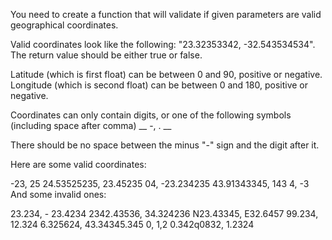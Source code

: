 You need to create a function that will validate if given parameters are valid geographical coordinates.

Valid coordinates look like the following: "23.32353342, -32.543534534". The return value should be either true or false.

Latitude (which is first float) can be between 0 and 90, positive or negative. Longitude (which is second float) can be between 0 and 180, positive or negative.

Coordinates can only contain digits, or one of the following symbols (including space after comma) __ -, . __

There should be no space between the minus "-" sign and the digit after it.

Here are some valid coordinates:

-23, 25
24.53525235, 23.45235
04, -23.234235
43.91343345, 143
4, -3
And some invalid ones:

23.234, - 23.4234
2342.43536, 34.324236
N23.43345, E32.6457
99.234, 12.324
6.325624, 43.34345.345
0, 1,2
0.342q0832, 1.2324